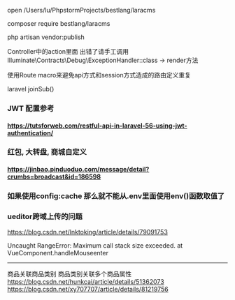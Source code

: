 open /Users/lu/PhpstormProjects/bestlang/laracms

composer require bestlang/laracms

php artisan vendor:publish




Controller中的action里面
出错了请手工调用 Illuminate\Contracts\Debug\ExceptionHandler::class -> render方法


使用Route macro来避免api方式和session方式造成的路由定义重复



laravel joinSub()


### JWT 配置参考
#### https://tutsforweb.com/restful-api-in-laravel-56-using-jwt-authentication/


### 红包, 大转盘, 商城自定义
#### https://jinbao.pinduoduo.com/message/detail?crumbs=broadcast&id=186598

### 如果使用config:cache 那么就不能从.env里面使用env()函数取值了

### ueditor跨域上传的问题
https://blog.csdn.net/lnktoking/article/details/79091753


Uncaught RangeError: Maximum call stack size exceeded. at VueComponent.handleMouseenter

-------------------------
商品关联商品类别
商品类别关联多个商品属性
https://blog.csdn.net/hunkcai/article/details/51362073
https://blog.csdn.net/xy707707/article/details/81219756


